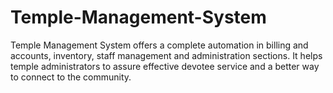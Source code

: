 # Temple-Management-System
Temple Management System offers a complete automation in billing and accounts, inventory, staff management and administration sections. It helps temple administrators to assure effective devotee service and a better way to connect to the community.
